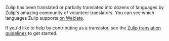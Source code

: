 [weblate-zulip]: https://hosted.weblate.org/projects/zulip/
[translating-zulip]: https://zulip.readthedocs.io/en/stable/translating/translating.html

Zulip has been translated or partially translated into dozens of
languages by Zulip's amazing community of volunteer translators.
You can see which languages Zulip supports [on Weblate][weblate-zulip].

If you'd like to help by contributing as a translator, see the
[Zulip translation guidelines][translating-zulip] to get started.
